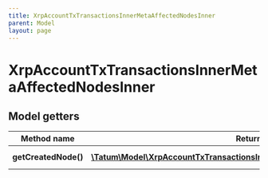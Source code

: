 ```yaml
---
title: XrpAccountTxTransactionsInnerMetaAffectedNodesInner
parent: Model
layout: page
---
```


# XrpAccountTxTransactionsInnerMetaAffectedNodesInner

## Model getters

Method name | Return type | Description | Notes
------------ | ------------- | ------------- | -------------
**getCreatedNode()** | [**\Tatum\Model\XrpAccountTxTransactionsInnerMetaAffectedNodesInnerCreatedNode**](../XrpAccountTxTransactionsInnerMetaAffectedNodesInnerCreatedNode) |  | ex.: `null` [optional]


